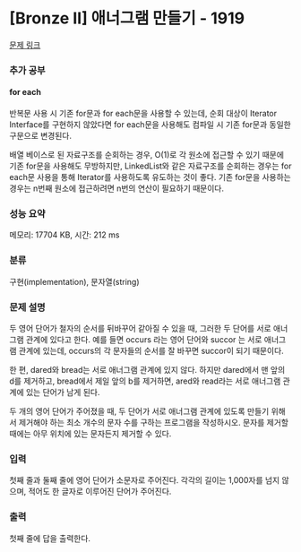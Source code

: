 # [Bronze II] 애너그램 만들기 - 1919 

[문제 링크](https://www.acmicpc.net/problem/1919) 

### 추가 공부
#### for each

반복문 사용 시 기존 for문과 for each문을 사용할 수 있는데, 순회 대상이 Iterator Interface를 구현하지 않았다면 for each문을 사용해도 컴파일 시 기존 for문과 동일한 구문으로 변경된다.

배열 베이스로 된 자료구조를 순회하는 경우, O(1)로 각 원소에 접근할 수 있기 때문에 기존 for문을 사용해도 무방하지만, LinkedList와 같은 자료구조를 순회하는 경우는 for each문 사용을 통해 Iterator를 사용하도록 유도하는 것이 좋다. 기존 for문을 사용하는 경우는 n번째 원소에 접근하려면 n번의 연산이 필요하기 때문이다.

### 성능 요약

메모리: 17704 KB, 시간: 212 ms

### 분류

구현(implementation), 문자열(string)

### 문제 설명

<p>두 영어 단어가 철자의 순서를 뒤바꾸어 같아질 수 있을 때, 그러한 두 단어를 서로 애너그램 관계에 있다고 한다. 예를 들면 occurs 라는 영어 단어와 succor 는 서로 애너그램 관계에 있는데, occurs의 각 문자들의 순서를 잘 바꾸면 succor이 되기 때문이다.</p>

<p>한 편, dared와 bread는 서로 애너그램 관계에 있지 않다. 하지만 dared에서 맨 앞의 d를 제거하고, bread에서 제일 앞의 b를 제거하면, ared와 read라는 서로 애너그램 관계에 있는 단어가 남게 된다.</p>

<p>두 개의 영어 단어가 주어졌을 때, 두 단어가 서로 애너그램 관계에 있도록 만들기 위해서 제거해야 하는 최소 개수의 문자 수를 구하는 프로그램을 작성하시오. 문자를 제거할 때에는 아무 위치에 있는 문자든지 제거할 수 있다.</p>

### 입력 

 <p>첫째 줄과 둘째 줄에 영어 단어가 소문자로 주어진다. 각각의 길이는 1,000자를 넘지 않으며, 적어도 한 글자로 이루어진 단어가 주어진다.</p>

### 출력 

 <p>첫째 줄에 답을 출력한다.</p>

